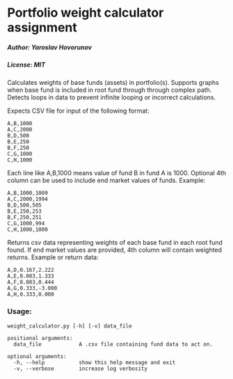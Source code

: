 # Portfolio weight calculator assignment

##### Author: Yaroslav Hovorunov
##### License: MIT

Calculates weights of base funds (assets) in portfolio(s). Supports graphs
when base fund is included in root fund through through complex path. Detects
loops in data to prevent infinite looping or incorrect calculations.

Expects CSV file for input of the following format:

    A,B,1000
    A,C,2000
    B,D,500
    B,E,250
    B,F,250
    C,G,1000
    C,H,1000

Each line like A,B,1000 means value of fund B in fund A is 1000.
Optional 4th column can be used to include end market values of funds. Example:

    A,B,1000,1009
    A,C,2000,1994
    B,D,500,505
    B,E,250,253
    B,F,250,251
    C,G,1000,994
    C,H,1000,1000

Returns csv data representing weights of each base fund in each root fund found. If end
market values are provided, 4th column will contain weighted returns. Example or return data:

    A,D,0.167,2.222
    A,E,0.083,1.333
    A,F,0.083,0.444
    A,G,0.333,-3.000
    A,H,0.333,0.000 

### Usage:

    weight_calculator.py [-h] [-v] data_file
    
    positional arguments:
      data_file            A .csv file containing fund data to act on.
    
    optional arguments:
      -h, --help           show this help message and exit
      -v, --verbose        increase log verbosity
